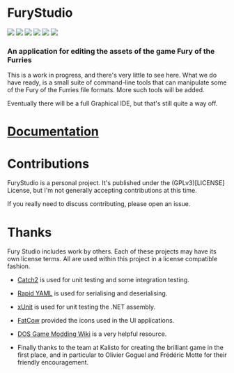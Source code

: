 # FuryStudio

![](https://img.shields.io/github/actions/workflow/status/david-c14/FuryStudio/build-and-test.yml?event=push&label=Tests&logo=github) 
![](https://img.shields.io/github/actions/workflow/status/david-c14/FuryStudio/build-and-test.yml?event=release&label=Release&logo=github) 
![](https://img.shields.io/github/v/release/david-c14/FuryStudio?label=Latest&logo=github) 
![](https://img.shields.io/github/release-date/david-c14/FuryStudio?label=Released&logo=github) 
![](https://img.shields.io/badge/License-GPLv3-blue.svg)
![](https://img.shields.io/badge/platforms-linux--x64%20%7C%20win--x64-lightgrey)

### An application for editing the assets of the game Fury of the Furries

This is a work in progress, and there's very little to see here. What we do have ready, is a small suite of command-line tools that can manipulate some of the Fury of the Furries file formats. More such tools will be added.

Eventually there will be a full Graphical IDE, but that's still quite a way off.

# [Documentation](https://github.com/david-c14/FuryStudio/blob/main/doc/index.md)

# Contributions

FuryStudio is a personal project. It's published under the (GPLv3)[LICENSE] License, but I'm not 
generally accepting contributions at this time. 

If you really need to discuss contributing, please open an issue. 

# Thanks

Fury Studio includes work by others. Each of these projects may have its own 
license terms. All are used within this project in a license compatible fashion.

- [Catch2](https://github.com/catchorg/Catch2) is used for unit testing and some integration testing.

- [Rapid YAML](https://github.com/biojppm/rapidyaml) is used for serialising and deserialising.

- [xUnit](https://xunit.net) is used for unit testing the .NET assembly.

- [FatCow](http://www.fatcow.com) provided the icons used in the UI applications.

- [DOS Game Modding Wiki](https://moddingwiki.shikadi.net/wiki/Main_Page) is a very helpful resource.

- Finally thanks to the team at Kalisto for creating the brilliant game in the first place, and 
in particular to Olivier Goguel and Frédéric Motte for their friendly encouragement.
